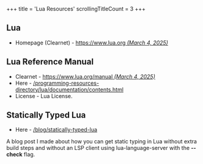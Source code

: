 +++
title               = 'Lua Resources'
scrollingTitleCount = 3
+++

## Lua

- Homepage (Clearnet) - [https://www.lua.org *(March 4, 2025)*](https://www.lua.org)

## Lua Reference Manual

- Clearnet - [https://www.lua.org/manual *(March 4, 2025)*](https://www.lua.org/manual/)
- Here - [/programming-resources-directory/lua/documentation/contents.html](/programming-resources-directory/lua/documentation/contents.html)
- License - Lua License.

## Statically Typed Lua

- Here - [/blog/statically-typed-lua](/blog/statically-typed-lua/)

A blog post I made about how you can get static typing in Lua without extra
build steps and without an LSP client using lua-language-server with the
**--check** flag.
